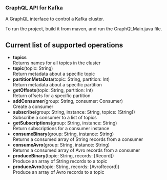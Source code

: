 ### GraphQL API for Kafka

A GraphQL interface to control a Kafka cluster.

To run the project, build it from maven, and run the GraphQLMain.java file. 

## Current list of supported operations
* **topics**  
Returns names for all topics in the cluster
* **topic**(topic: String)  
Return metadata about a specific topic
* **partitionMetaData**(topic: String, partition: Int)  
Return metadata about a specific partition
* **getOffsets**(topic: String, partition: Int)  
Return offsets for a specific partition
* **addConsumer**(group: String, consumer: Consumer)  
Create a consumer
* **subscribe**(group: String, instance: String, topics: [String])  
Subscribe a consumer to a list of topics
* **getSubscriptions**(group: String, instance: String)  
Return subscriptions for a consumer instance
* **consumeBinary**(group: String, instance: String)  
Returns a consumed array of String records from a consumer
* **consumeAvro**(group: String, instance: String)  
Returns a consumed array of Avro records from a consumer
* **produceBinary**(topic: String, records: [Record])  
Produce an array of String records to a topic
* **produceAvro**(topic: String, records: [AvroRecord])  
Produce an array of Avro records to a topic
